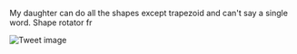 My daughter can do all the shapes except trapezoid and can't say a single word. Shape rotator fr


![Tweet image](/asset/crosspoast/F4Qrpf0agAAE58a.jpg)

